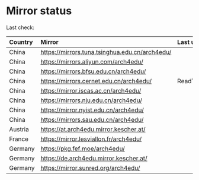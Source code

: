<script src="./time.js"></script>
# Mirror status
Last check: <script type="text/javascript">localize(1744428865.6833558);</script>

|Country|Mirror|Last update|
|:------|:-----|:----------|
|China|https://mirrors.tuna.tsinghua.edu.cn/arch4edu/|<script type="text/javascript">localize(1744397095);</script>|
|China|https://mirrors.aliyun.com/arch4edu/|<script type="text/javascript">localize(1744397095);</script>|
|China|https://mirrors.bfsu.edu.cn/arch4edu/|<script type="text/javascript">localize(1744397095);</script>|
|China|https://mirrors.cernet.edu.cn/arch4edu/|ReadTimeout|
|China|https://mirror.iscas.ac.cn/arch4edu/|<script type="text/javascript">localize(1744397095);</script>|
|China|https://mirrors.nju.edu.cn/arch4edu/|<script type="text/javascript">localize(1744354038);</script>|
|China|https://mirror.nyist.edu.cn/arch4edu/|<script type="text/javascript">localize(1744354038);</script>|
|China|https://mirrors.sau.edu.cn/arch4edu/|<script type="text/javascript">localize(1731653531);</script>|
|Austria|https://at.arch4edu.mirror.kescher.at/|<script type="text/javascript">localize(1744397095);</script>|
|France|https://mirror.lesviallon.fr/arch4edu/|<script type="text/javascript">localize(1744397095);</script>|
|Germany|https://pkg.fef.moe/arch4edu/|<script type="text/javascript">localize(1744397095);</script>|
|Germany|https://de.arch4edu.mirror.kescher.at/|<script type="text/javascript">localize(1744397095);</script>|
|Germany|https://mirror.sunred.org/arch4edu/|<script type="text/javascript">localize(1744397095);</script>|

<script src="./tablefilter/tablefilter.js"></script>
<script src="./table.js"></script>